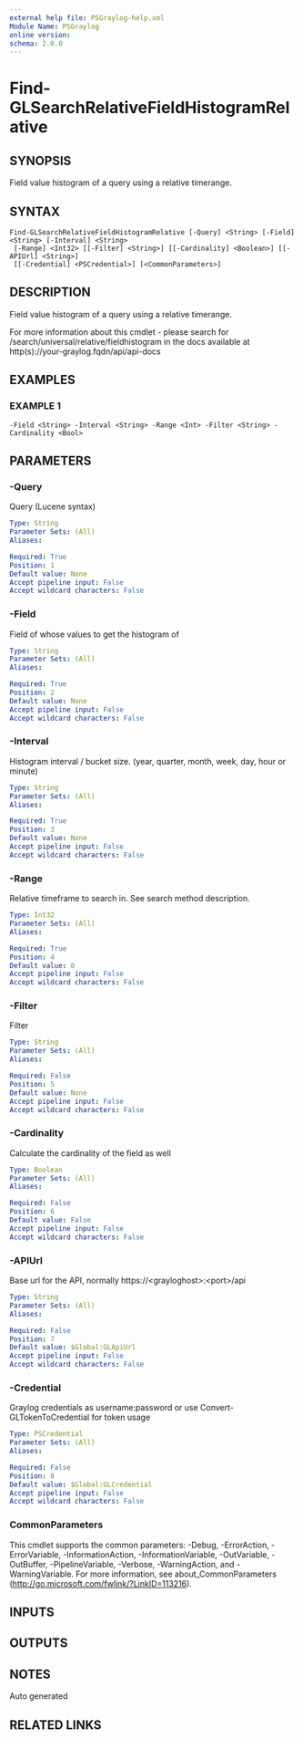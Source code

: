 ```yaml
---
external help file: PSGraylog-help.xml
Module Name: PSGraylog
online version:
schema: 2.0.0
---
```


# Find-GLSearchRelativeFieldHistogramRelative

## SYNOPSIS
Field value histogram of a query using a relative timerange.

## SYNTAX

```
Find-GLSearchRelativeFieldHistogramRelative [-Query] <String> [-Field] <String> [-Interval] <String>
 [-Range] <Int32> [[-Filter] <String>] [[-Cardinality] <Boolean>] [[-APIUrl] <String>]
 [[-Credential] <PSCredential>] [<CommonParameters>]
```

## DESCRIPTION
Field value histogram of a query using a relative timerange.


For more information about this cmdlet - please search for /search/universal/relative/fieldhistogram in the docs available at http(s)://your-graylog.fqdn/api/api-docs

## EXAMPLES

### EXAMPLE 1
```
-Field <String> -Interval <String> -Range <Int> -Filter <String> -Cardinality <Bool>
```

## PARAMETERS

### -Query
Query (Lucene syntax)

```yaml
Type: String
Parameter Sets: (All)
Aliases:

Required: True
Position: 1
Default value: None
Accept pipeline input: False
Accept wildcard characters: False
```

### -Field
Field of whose values to get the histogram of

```yaml
Type: String
Parameter Sets: (All)
Aliases:

Required: True
Position: 2
Default value: None
Accept pipeline input: False
Accept wildcard characters: False
```

### -Interval
Histogram interval / bucket size.
(year, quarter, month, week, day, hour or minute)

```yaml
Type: String
Parameter Sets: (All)
Aliases:

Required: True
Position: 3
Default value: None
Accept pipeline input: False
Accept wildcard characters: False
```

### -Range
Relative timeframe to search in.
See search method description.

```yaml
Type: Int32
Parameter Sets: (All)
Aliases:

Required: True
Position: 4
Default value: 0
Accept pipeline input: False
Accept wildcard characters: False
```

### -Filter
Filter

```yaml
Type: String
Parameter Sets: (All)
Aliases:

Required: False
Position: 5
Default value: None
Accept pipeline input: False
Accept wildcard characters: False
```

### -Cardinality
Calculate the cardinality of the field as well

```yaml
Type: Boolean
Parameter Sets: (All)
Aliases:

Required: False
Position: 6
Default value: False
Accept pipeline input: False
Accept wildcard characters: False
```

### -APIUrl
Base url for the API, normally https://\<grayloghost\>:\<port\>/api

```yaml
Type: String
Parameter Sets: (All)
Aliases:

Required: False
Position: 7
Default value: $Global:GLApiUrl
Accept pipeline input: False
Accept wildcard characters: False
```

### -Credential
Graylog credentials as username:password or use Convert-GLTokenToCredential for token usage

```yaml
Type: PSCredential
Parameter Sets: (All)
Aliases:

Required: False
Position: 8
Default value: $Global:GLCredential
Accept pipeline input: False
Accept wildcard characters: False
```

### CommonParameters
This cmdlet supports the common parameters: -Debug, -ErrorAction, -ErrorVariable, -InformationAction, -InformationVariable, -OutVariable, -OutBuffer, -PipelineVariable, -Verbose, -WarningAction, and -WarningVariable.
For more information, see about_CommonParameters (http://go.microsoft.com/fwlink/?LinkID=113216).

## INPUTS

## OUTPUTS

## NOTES
Auto generated

## RELATED LINKS
